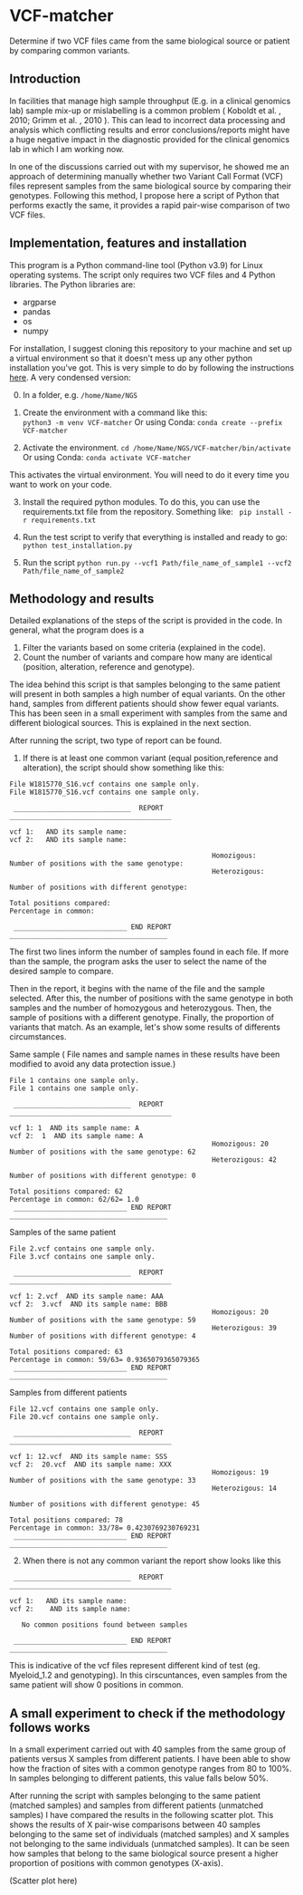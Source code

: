 # VCF-matcher

Determine if two VCF files came from the same biological source or patient by comparing common variants.

## Introduction

In facilities that manage high sample throughput (E.g. in a clinical genomics lab) sample mix-up or mislabelling is a common problem ( Koboldt et al. , 2010; Grimm et al. , 2010 ). This can lead to incorrect data processing and analysis which conflicting results and error conclusions/reports might have a huge negative impact in the diagnostic provided for the clinical genomics lab in which I am working now.

In one of the discussions carried out with my supervisor, he showed me an approach of determining manually whether two Variant Call Format (VCF) files represent samples from the same biological source by comparing their genotypes. Following this method, I propose here a script of Python that performs exactly the same, it provides a rapid pair-wise comparison of two VCF files.

##  Implementation, features and installation

This program is a Python command-line tool (Python v3.9) for Linux operating systems. The script only requires two VCF files and 4 Python libraries. The Python libraries are:

- argparse
- pandas
- os
- numpy

For installation, I suggest cloning this repository to your machine and set up a virtual environment so that it doesn't mess up any other python installation you've got. This is very simple to do by following the instructions [here](https://docs.python.org/3/tutorial/venv.html). A very condensed version:

0. In a folder, e.g.  `/home/Name/NGS` 

1. Create the environment with a command like this:  
    `python3 -m venv VCF-matcher`
Or using Conda:
    `conda create --prefix VCF-matcher`

2. Activate the environment.
    `cd /home/Name/NGS/VCF-matcher/bin/activate`
Or using Conda:
    `conda activate VCF-matcher`

This activates the virtual environment. You will need to do it every time you want to work on your code.

3. Install the required python modules. To do this, you can use the requirements.txt file from the repository. Something like:
    ` pip install -r requirements.txt`

4. Run the test script to verify that everything is installed and ready to go:
    `python test_installation.py`

5. Run the script
    `python run.py --vcf1 Path/file_name_of_sample1 --vcf2 Path/file_name_of_sample2`


## Methodology and results

Detailed explanations of the steps of the script is provided in the code. In general, what the program does is a 

1. Filter the variants based on some criteria (explained in the code).
2. Count the number of variants and compare how many are identical (position, alteration, reference and genotype).

The idea behind this script is that samples belonging to the same patient will present in both samples a high number of equal variants. On the other hand, samples from different patients should show fewer equal variants. This has been seen in a small experiment with samples from the same and different biological sources. This is explained in the next section.

After running the script, two type of report can be found.

1. If there is at least one common variant (equal position,reference and alteration), the script should show something like this:

```
File W1815770_S16.vcf contains one sample only.
File W1815770_S16.vcf contains one sample only.

 _____________________________  REPORT  ________________________________________ 

vcf 1:   AND its sample name: 
vcf 2:   AND its sample name: 

                                                  Homozigous:  
Number of positions with the same genotype:  
                                                  Heterozigous: 
                                                
Number of positions with different genotype:  
                                                  
Total positions compared: 
Percentage in common: 

 ____________________________ END REPORT  _______________________________________
```

The first two lines inform the number of samples found in each file. If more than the sample, the program asks the user to select the name of the desired sample to compare.

Then in the report, it begins with the name of the file and the sample selected. After this, the number of positions with the same genotype in both samples and the number of homozygous and heterozygous. Then, the sample of positions with a different genotype. Finally, the proportion of variants that match. As an example, let's show some results of differents circumstances.

Same sample 
( File names and sample names in these results have been modified to avoid any data protection issue.)
```
File 1 contains one sample only. 
File 1 contains one sample only.

 _____________________________  REPORT  ________________________________________ 

vcf 1: 1  AND its sample name: A 
vcf 2:  1  AND its sample name: A
                                                  Homozigous: 20 
Number of positions with the same genotype: 62 
                                                  Heterozigous: 42 
                                                
Number of positions with different genotype: 0 
                                                  
Total positions compared: 62
Percentage in common: 62/62= 1.0
 ____________________________ END REPORT  _______________________________________
```
Samples of the same patient

```
File 2.vcf contains one sample only.
File 3.vcf contains one sample only.

 _____________________________  REPORT  ________________________________________ 

vcf 1: 2.vcf  AND its sample name: AAA  
vcf 2:  3.vcf  AND its sample name: BBB
                                                  Homozigous: 20 
Number of positions with the same genotype: 59 
                                                  Heterozigous: 39 
Number of positions with different genotype: 4 
                                                  
Total positions compared: 63
Percentage in common: 59/63= 0.9365079365079365
 ____________________________ END REPORT  _______________________________________
```

Samples from different patients

```
File 12.vcf contains one sample only.
File 20.vcf contains one sample only.

 _____________________________  REPORT  ________________________________________ 

vcf 1: 12.vcf  AND its sample name: SSS  
vcf 2:  20.vcf  AND its sample name: XXX
                                                  Homozigous: 19 
Number of positions with the same genotype: 33 
                                                  Heterozigous: 14 
                                                
Number of positions with different genotype: 45 
                                                  
Total positions compared: 78
Percentage in common: 33/78= 0.4230769230769231
 ____________________________ END REPORT  _______________________________________
```

2. When there is not any common variant the report show looks like this 

```
 _____________________________  REPORT  ________________________________________ 

vcf 1:   AND its sample name: 
vcf 2:    AND its sample name: 

   No common positions found between samples

 ____________________________ END REPORT  _______________________________________
```
This is indicative of the vcf files represent different kind of test (eg. Myeloid_1.2 and genotyping). In this cirscuntances, even samples from the same patient will show 0 positions in common. 



##  A small experiment to check if the methodology follows works
In a small experiment carried out with 40 samples from the same group of patients versus  X samples from different patients. I have been able to show how the fraction of sites with a common genotype ranges from 80 to 100%. In samples belonging to different patients, this value falls below 50%. 


After running the script with samples belonging to the same patient (matched samples) and samples from different patients (unmatched samples) I have compared the results in the following scatter plot. This shows the results of X pair-wise comparisons between 40 samples belonging to the same set of individuals (matched samples)  and X samples not belonging to the same individuals (unmatched samples). It can be seen how samples that belong to the same biological source present a higher proportion of positions with common genotypes (X-axis).

(Scatter plot here)